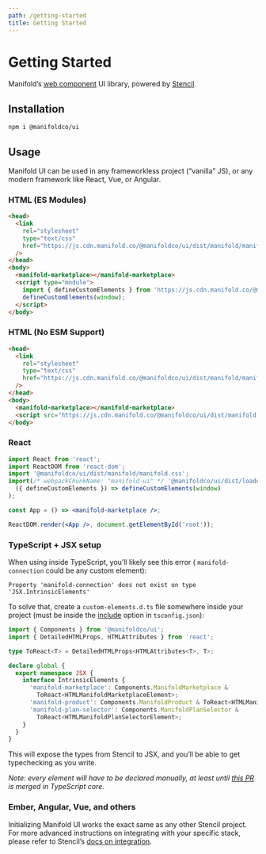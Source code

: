 ```yaml
---
path: /getting-started
title: Getting Started
---
```


# Getting Started

Manifold’s [web component][web-components] UI library, powered by
[Stencil][stencil].

## Installation

```bash
npm i @manifoldco/ui
```

## Usage

Manifold UI can be used in any frameworkless project (“vanilla” JS), or any
modern framework like React, Vue, or Angular.

### HTML (ES Modules)

```html
<head>
  <link
    rel="stylesheet"
    type="text/css"
    href="https://js.cdn.manifold.co/@manifoldco/ui/dist/manifold/manifold.css"
  />
</head>
<body>
  <manifold-marketplace></manifold-marketplace>
  <script type="module">
    import { defineCustomElements } from 'https://js.cdn.manifold.co/@manifoldco/ui/dist/esm/es2017/manifold.define.js';
    defineCustomElements(window);
  </script>
</body>
```

### HTML (No ESM Support)

```html
<head>
  <link
    rel="stylesheet"
    type="text/css"
    href="https://js.cdn.manifold.co/@manifoldco/ui/dist/manifold/manifold.css"
  />
</head>
<body>
  <manifold-marketplace></manifold-marketplace>
  <script src="https://js.cdn.manifold.co/@manifoldco/ui/dist/manifold.js"></script>
</body>
```

### React

```jsx
import React from 'react';
import ReactDOM from 'react-dom';
import '@manifoldco/ui/dist/manifold/manifold.css';
import(/* webpackChunkName: "manifold-ui" */ '@manifoldco/ui/dist/loader').then(
  ({ defineCustomElements }) => defineCustomElements(window)
);

const App = () => <manifold-marketplace />;

ReactDOM.render(<App />, document.getElementById('root'));
```

### TypeScript + JSX setup

When using inside TypeScript, you’ll likely see this error (
`manifold-connection` could be any custom element):

```
Property 'manifold-connection' does not exist on type 'JSX.IntrinsicElements'
```

To solve that, create a `custom-elements.d.ts` file somewhere inside your
project (must be inside the [include][tsconfig] option in `tsconfig.json`):

```ts
import { Components } from '@manifoldco/ui';
import { DetailedHTMLProps, HTMLAttributes } from 'react';

type ToReact<T> = DetailedHTMLProps<HTMLAttributes<T>, T>;

declare global {
  export namespace JSX {
    interface IntrinsicElements {
      'manifold-marketplace': Components.ManifoldMarketplace &
        ToReact<HTMLManifoldMarketplaceElement>;
      'manifold-product': Components.ManifoldProduct & ToReact<HTMLManifoldProductElement>;
      'manifold-plan-selector': Components.ManifoldPlanSelector &
        ToReact<HTMLManifoldPlanSelectorElement>;
    }
  }
}
```

This will expose the types from Stencil to JSX, and you’ll be able to get
typechecking as you write.

_Note: every element will have to be declared manually, at least until [this
PR][ts-fix] is merged in TypeScript core._

### Ember, Angular, Vue, and others

Initializing Manifold UI works the exact same as any other Stencil project.
For more advanced instructions on integrating with your specific stack,
please refer to Stencil’s [docs on integration][stencil-framework].

[stencil]: https://stenciljs.com/
[stencil-framework]: https://stenciljs.com/docs/overview/
[tsconfig]: https://www.typescriptlang.org/docs/handbook/tsconfig-json.htm
[ts-fix]: https://github.com/Microsoft/TypeScript/pull/26797
[web-components]: https://www.webcomponents.org/introduction
